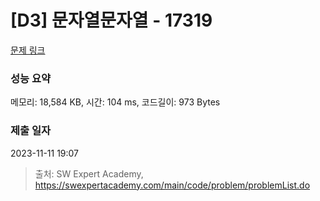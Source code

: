 # [D3] 문자열문자열 - 17319 

[문제 링크](https://swexpertacademy.com/main/code/problem/problemDetail.do?contestProbId=AYgEiwbKy48DFARP) 

### 성능 요약

메모리: 18,584 KB, 시간: 104 ms, 코드길이: 973 Bytes

### 제출 일자

2023-11-11 19:07



> 출처: SW Expert Academy, https://swexpertacademy.com/main/code/problem/problemList.do